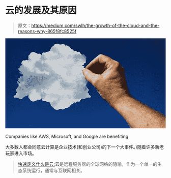 # 云的发展及其原因

> 原文：<https://medium.com/swlh/the-growth-of-the-cloud-and-the-reasons-why-865f8fc8525f>

![](img/fc65e6df5acf85576bbc6effef295e2d.png)

Companies like AWS, Microsoft, and Google are benefiting

大多数人都会同意云计算是企业技术(和创业公司)的下一个大事件。)随着许多新老玩家进入市场。

> [快速定义什么是云:](https://azure.microsoft.com/en-au/overview/what-is-the-cloud/)**云**是远程服务器的全球网络的隐喻，作为一个单一的生态系统运行，通常与互联网相关。